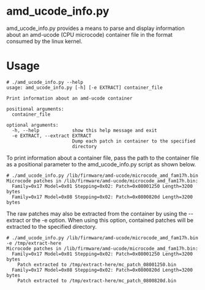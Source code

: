 amd\_ucode\_info.py
===================
amd\_ucode\_info.py provides a means to parse and display information about an
amd-ucode (CPU microcode) container file in the format consumed by the linux
kernel.

Usage
=====
```
# ./amd_ucode_info.py --help
usage: amd_ucode_info.py [-h] [-e EXTRACT] container_file

Print information about an amd-ucode container

positional arguments:
  container_file

optional arguments:
  -h, --help            show this help message and exit
  -e EXTRACT, --extract EXTRACT
                        Dump each patch in container to the specified
                        directory
```

To print information about a container file, pass the path to the container
file as a positional parameter to the amd\_ucode\_info.py script as shown below.
```
# ./amd_ucode_info.py /lib/firmware/amd-ucode/microcode_amd_fam17h.bin
Microcode patches in /lib/firmware/amd-ucode/microcode_amd_fam17h.bin:
  Family=0x17 Model=0x01 Stepping=0x02: Patch=0x08001250 Length=3200 bytes
  Family=0x17 Model=0x08 Stepping=0x02: Patch=0x0800820d Length=3200 bytes
```

The raw patches may also be extracted from the container by using the --extract
or the -e option. When using this option, contained patches will be extracted to
the specified directory.
```
# ./amd_ucode_info.py /lib/firmware/amd-ucode/microcode_amd_fam17h.bin -e /tmp/extract-here
Microcode patches in /lib/firmware/amd-ucode/microcode_amd_fam17h.bin:
  Family=0x17 Model=0x01 Stepping=0x02: Patch=0x08001250 Length=3200 bytes
    Patch extracted to /tmp/extract-here/mc_patch_08001250.bin
  Family=0x17 Model=0x08 Stepping=0x02: Patch=0x0800820d Length=3200 bytes
    Patch extracted to /tmp/extract-here/mc_patch_0800820d.bin
```

